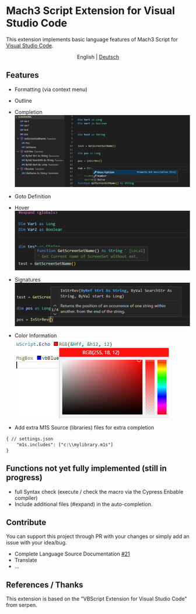 # Mach3 Script Extension for Visual Studio Code
This extension implements basic language features of Mach3 Script for [Visual Studio Code](https://code.visualstudio.com/).

<p align="center">
  <span>English</span> | 
  <a href="./README.de.md">Deutsch</a>
</p>

## Features
- Formatting (via context menu)

- Outline
- Completion
![Outline](https://github.com/CalDymos/M1S-VSCode/raw/master/assets/docs/Completion-And-Outline.png)

- Goto Definition

- Hover 
![Hover](https://github.com/CalDymos/M1S-VSCode/raw/master/assets/docs/Hover.png)

- Signatures
![Signature](https://github.com/CalDymos/M1S-VSCode/raw/master/assets/docs/Signature.png)

- Color Information
![ColorProvider](https://github.com/CalDymos/M1S-VSCode/raw/master/assets/docs/ColorProvider.png)

- Add extra M1S Source (libraries) files for extra completion
```
{ // settings.json
    "m1s.includes": ["c:\\mylibrary.m1s"]
}
```

## Functions not yet fully implemented (still in progress)

- full Syntax check (execute / check the macro via the Cypress Enbable compiler)
- Include additional files (#expand) in the auto-completion.

## Contribute
You can support this project through PR with your changes or simply add an issue with your idea/bug.
- Complete Language Source Documentation [#21](https://github.com/CalDymos/M1S-VSCode/issues/21)
- Translate
- ...

## References / Thanks
This extension is based on the "VBScript Extension for Visual Studio Code" from serpen.

